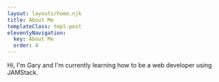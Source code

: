 ```yaml
---
layout: layouts/home.njk
title: About Me
templateClass: tmpl-post
eleventyNavigation:
  key: About Me
  order: 4
---
```


<div class="container">
Hi, I'm Gary and I'm currently learning how to be a web developer using JAMStack.
</div>
